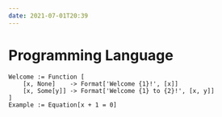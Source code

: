 ```yaml
---
date: 2021-07-01T20:39
---
```


# Programming Language

```
Welcome := Function [
    [x, None]    -> Format['Welcome {1}!', [x]]
    [x, Some[y]] -> Format['Welcome {1} to {2}!', [x, y]]
]
Example := Equation[x + 1 = 0]
```
